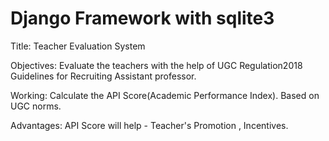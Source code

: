 # Django Framework with sqlite3

Title:    Teacher Evaluation System 

Objectives:
      Evaluate the teachers with the help of UGC Regulation2018 Guidelines for Recruiting Assistant professor.

Working: 
      Calculate the API Score(Academic Performance Index).
      Based on UGC norms.

Advantages:
     API Score will help - Teacher's Promotion
                          , Incentives.
     
